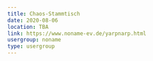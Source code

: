 ```yaml
---
title: Chaos-Stammtisch
date: 2020-08-06
location: TBA
link: https://www.noname-ev.de/yarpnarp.html
usergroup: noname
type: usergroup
---
```

